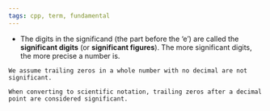 ```yaml
---
tags: cpp, term, fundamental
---
```


- The digits in the significand (the part before the ‘e’) are called the **significant digits** (or **significant figures**). The more significant digits, the more precise a number is.

```ad-note
We assume trailing zeros in a whole number with no decimal are not significant.
```

```ad-important
When converting to scientific notation, trailing zeros after a decimal point are considered significant.
```